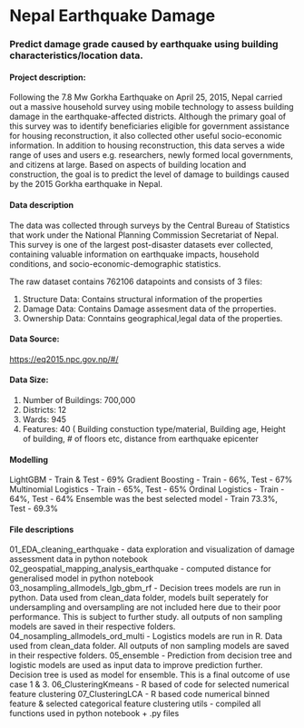 # Nepal Earthquake Damage 
### Predict damage grade caused by earthquake using building characteristics/location data.

#### Project description:
Following the 7.8 Mw Gorkha Earthquake on April 25, 2015, Nepal carried out a massive household survey using mobile technology to assess building damage in the earthquake-affected districts. Although the primary goal of this survey was to identify beneficiaries eligible for government assistance for housing reconstruction, it also collected other useful socio-economic information. In addition to housing reconstruction, this data serves a wide range of uses and users e.g. researchers, newly formed local governments, and citizens at large. Based on aspects of building location and construction, the goal is to predict the level of damage to buildings caused by the 2015 Gorkha earthquake in Nepal.

#### Data description
The data was collected through surveys by the Central Bureau of Statistics that work under the National Planning Commission Secretariat of Nepal. This survey is one of the largest post-disaster datasets ever collected, containing valuable information on earthquake impacts, household conditions, and socio-economic-demographic statistics.

The raw dataset contains 762106 datapoints and consists of 3 files:
1. Structure Data: Contains structural information of the properties
2. Damage Data: Contains Damage assesment data of the prroperties.
3. Ownership Data: Conntains geographical,legal data of the properties.

#### Data Source:
https://eq2015.npc.gov.np/#/

#### Data Size:
1. Number of Buildings: 700,000
2. Districts: 12
3. Wards: 945
4. Features: 40 ( Building constuction type/material, Building age, Height of building, # of floors etc, distance from earthquake epicenter

#### Modelling
LightGBM -  Train & Test - 69%
Gradient Boosting - Train - 66%, Test - 67%
Multinomial Logistics - Train - 65%, Test - 65%
Ordinal Logistics - Train - 64%, Test - 64%
Ensemble was the best selected model - Train 73.3%, Test - 69.3%

#### File descriptions
01_EDA_cleaning_earthquake - data exploration and visualization of damage assessment data in python notebook
02_geospatial_mapping_analysis_earthquake - computed distance for generalised model in python notebook
03_nosampling_allmodels_lgb_gbm_rf - Decision trees models are run in python. Data used from clean_data folder, models built seperately for 
                             undersampling and oversampling are not included here due to their poor performance. This is subject to further study.
                             all outputs of non sampling models are saved in their respective folders.
04_nosampling_allmodels_ord_multi - Logistics models are run in R. Data used from clean_data folder. All outputs of non sampling models are saved in their respective folders.
05_ensemble - Prediction from decision tree and logistic models are used as input data to improve prediction further. Decision tree is used as model for ensemble. This is a final outcome of use case 1 & 3.
06_ClusteringKmeans - R based of code for selected numerical feature clustering
07_ClusteringLCA    - R based code numerical binned feature & selected categorical feature clustering
utils               -  compiled all functions used in python notebook + .py files

